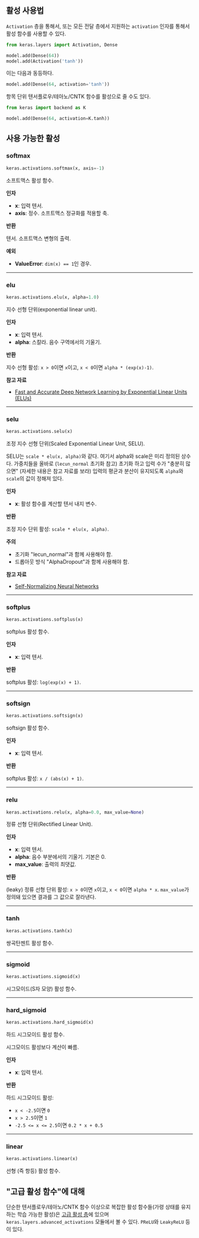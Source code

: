 
## 활성 사용법

`Activation` 층을 통해서, 또는 모든 전달 층에서 지원하는 `activation` 인자를 통해서 활성 함수를 사용할 수 있다.

```python
from keras.layers import Activation, Dense

model.add(Dense(64))
model.add(Activation('tanh'))
```

이는 다음과 동등하다.

```python
model.add(Dense(64, activation='tanh'))
```

항목 단위 텐서플로우/테아노/CNTK 함수를 활성으로 줄 수도 있다.

```python
from keras import backend as K

model.add(Dense(64, activation=K.tanh))
```

## 사용 가능한 활성

### softmax


```python
keras.activations.softmax(x, axis=-1)
```


소프트맥스 활성 함수.

__인자__

- __x__: 입력 텐서.
- __axis__: 정수. 소프트맥스 정규화를 적용할 축.

__반환__

텐서. 소프트맥스 변형의 출력.

__예외__

- __ValueError__: `dim(x) == 1`인 경우.

----

### elu


```python
keras.activations.elu(x, alpha=1.0)
```


지수 선형 단위(exponential linear unit).

__인자__

- __x__: 입력 텐서.
- __alpha__: 스칼라. 음수 구역에서의 기울기.

__반환__

지수 선형 활성: `x > 0`이면 `x`이고,
`x < 0`이면 `alpha * (exp(x)-1)`.

__참고 자료__

- [Fast and Accurate Deep Network Learning by Exponential Linear Units (ELUs)](https://arxiv.org/abs/1511.07289)

----

### selu


```python
keras.activations.selu(x)
```


조정 지수 선형 단위(Scaled Exponential Linear Unit, SELU).

SELU는 `scale * elu(x, alpha)`와 같다. 여기서 alpha와 scale은
미리 정의된 상수다. 가중치들을 올바로 (`lecun_normal` 초기화 참고)
초기화 하고 입력 수가 "충분히 많으면" (자세한 내용은 참고 자료를 보라)
입력의 평균과 분산이 유지되도록 `alpha`와 `scale`의 값이 정해져 있다.

__인자__

- __x__: 활성 함수를 계산할 텐서 내지 변수.

__반환__

조정 지수 단위 활성: `scale * elu(x, alpha)`.

__주의__

- 초기화 "lecun_normal"과 함께 사용해야 함.
- 드롭아웃 방식 "AlphaDropout"과 함께 사용해야 함.

__참고 자료__

- [Self-Normalizing Neural Networks](https://arxiv.org/abs/1706.02515)

----

### softplus


```python
keras.activations.softplus(x)
```


softplus 활성 함수.

__인자__

- __x__: 입력 텐서.

__반환__

softplus 활성: `log(exp(x) + 1)`.

----

### softsign


```python
keras.activations.softsign(x)
```


softsign 활성 함수.

__인자__

- __x__: 입력 텐서.

__반환__

softplus 활성: `x / (abs(x) + 1)`.

----

### relu


```python
keras.activations.relu(x, alpha=0.0, max_value=None)
```


정류 선형 단위(Rectified Linear Unit).

__인자__

- __x__: 입력 텐서.
- __alpha__: 음수 부분에서의 기울기. 기본은 0.
- __max_value__: 출력의 최댓값.

__반환__

(leaky) 정류 선형 단위 활성: `x > 0`이면 `x`이고,
`x < 0`이면 `alpha * x`. `max_value`가 정의돼 있으면
결과를 그 값으로 잘라낸다.

----

### tanh


```python
keras.activations.tanh(x)
```


쌍곡탄젠트 활성 함수.

----

### sigmoid


```python
keras.activations.sigmoid(x)
```


시그모이드(S자 모양) 활성 함수.

----

### hard_sigmoid


```python
keras.activations.hard_sigmoid(x)
```


하드 시그모이드 활성 함수.

시그모이드 활성보다 계산이 빠름.

__인자__

- __x__: 입력 텐서.

__반환__

하드 시그모이드 활성:

- `x < -2.5`이면 `0`
- `x > 2.5`이면 `1`
- `-2.5 <= x <= 2.5`이면 `0.2 * x + 0.5`

----

### linear


```python
keras.activations.linear(x)
```


선형 (즉 항등) 활성 함수.


## "고급 활성 함수"에 대해

단순한 텐서플로우/테아노/CNTK 함수 이상으로 복잡한 활성 함수들(가령 상태를 유지하는 학습 가능한 활성)은 [고급 활성 층](layers/advanced-activations.md)에 있으며 `keras.layers.advanced_activations` 모듈에서 볼 수 있다. `PReLU`와 `LeakyReLU` 등이 있다.
